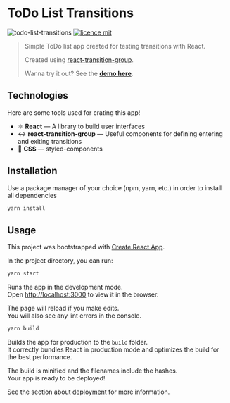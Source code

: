 # ToDo List Transitions

![todo-list-transitions](https://img.shields.io/badge/Yago%20Pessoa-ToDo--List--Transitions-%236633cc)
[![licence mit](https://img.shields.io/badge/licence-MIT-blue.svg)](https://choosealicense.com/licenses/mit/)

> Simple ToDo list app created for testing transitions with React.
>
> Created using [react-transition-group](http://reactcommunity.org/react-transition-group).
>
> Wanna try it out? See the [**demo here**](https://todo-list-transitions.netlify.app/).

## Technologies

Here are some tools used for crating this app!

- ⚛ **React** — A library to build user interfaces
- :left_right_arrow: **react-transition-group** — Useful components for defining entering and exiting transitions
- 💅 **CSS** — styled-components

## Installation

Use a package manager of your choice (npm, yarn, etc.) in order to install all dependencies

```bash
yarn install
```

## Usage

This project was bootstrapped with [Create React App](https://github.com/facebook/create-react-app).

In the project directory, you can run:

```bash
yarn start
```

Runs the app in the development mode.<br />
Open [http://localhost:3000](http://localhost:3000) to view it in the browser.

The page will reload if you make edits.<br />
You will also see any lint errors in the console.

```bash
yarn build
```

Builds the app for production to the `build` folder.<br />
It correctly bundles React in production mode and optimizes the build for the best performance.

The build is minified and the filenames include the hashes.<br />
Your app is ready to be deployed!

See the section about [deployment](https://facebook.github.io/create-react-app/docs/deployment) for more information.
